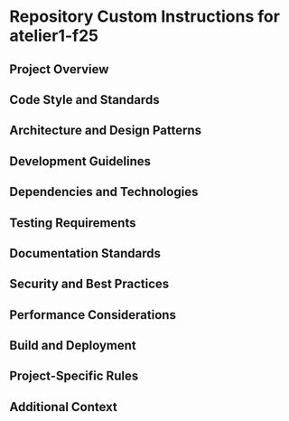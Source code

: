 # Repository Custom Instructions for atelier1-f25

## Project Overview
<!-- Describe what this project is about, its purpose, and main goals -->

## Code Style and Standards
<!-- Define coding conventions, formatting rules, naming conventions, and style guidelines -->

## Architecture and Design Patterns
<!-- Describe the overall architecture, design patterns, folder structure, and how components interact -->

## Development Guidelines
<!-- Outline development best practices, code organization, and implementation approaches -->

## Dependencies and Technologies
<!-- List key dependencies, frameworks, libraries, and technologies used in this project -->

## Testing Requirements
<!-- Describe testing strategies, frameworks, test structure, and coverage expectations -->

## Documentation Standards
<!-- Define how code should be documented, comment styles, and README requirements -->

## Security and Best Practices
<!-- Outline security considerations, data handling, and coding best practices -->

## Performance Considerations
<!-- Define performance requirements, optimization strategies, and efficiency guidelines -->

## Build and Deployment
<!-- Describe build processes, deployment procedures, and environment configurations -->

## Project-Specific Rules
<!-- Add any specific rules, conventions, or requirements unique to this project -->

## Additional Context
<!-- Any other relevant information that would help Copilot understand this project better -->
